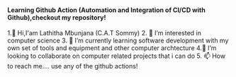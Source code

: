 #### Learning Github Action (Automation and Integration of CI/CD with Github),checkout my repository!
1.👋 Hi,I'am Lathitha Mbunjana (C.A.T Sommy)
2. 👀 I’m interested in computer science
3. 🌱 I’m currently learning software development with my own set of tools and equipment and other computer archtecture
4.💞️ I’m looking to collaborate on computer related projects that i can do 
5. 📫 How to reach me.... use any of the github actions!



<!---
lathitha-dev/lathitha-dev is a ✨ special ✨ repository because its `README.md` (this file) appears on your GitHub profile.
You can click the Preview link to take a look at your changes.
--->
